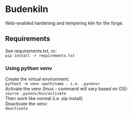 # Budenkiln

Web-enabled hardening and tempering kiln for the forge.

## Requirements
See requirements.txt, or:  
`pip install -r requirements.txt`

### Using python venv
Create the virtual environment:  
`python3 -m venv <path/name - i.e. .pyvenv>`  
Activate the venv (linux - command will vary based on OS):  
`source .pyvenv/bin/activate`  
Then work like normal (i.e. pip install)  
Deactivate the venv:  
`deactivate`